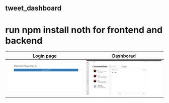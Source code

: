 ## tweet_dashboard

# run npm install noth for frontend and backend

| Login page      | Dashborad      |
|------------|-------------|
| <img src="https://github.com/vikas-dubey-1901/tweet_dashboard/blob/master/Screenshot%20(16).png" width="250"> | <img src="https://github.com/vikas-dubey-1901/tweet_dashboard/blob/master/Screenshot%20(15).png" width="250"> |

